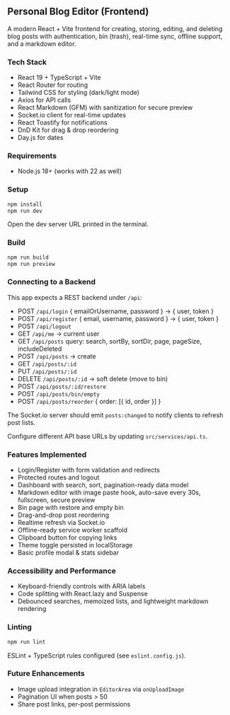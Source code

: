 ## Personal Blog Editor (Frontend)

A modern React + Vite frontend for creating, storing, editing, and deleting blog posts with authentication, bin (trash), real-time sync, offline support, and a markdown editor.

### Tech Stack
- React 19 + TypeScript + Vite
- React Router for routing
- Tailwind CSS for styling (dark/light mode)
- Axios for API calls
- React Markdown (GFM) with sanitization for secure preview
- Socket.io client for real-time updates
- React Toastify for notifications
- DnD Kit for drag & drop reordering
- Day.js for dates

### Requirements
- Node.js 18+ (works with 22 as well)

### Setup
```bash
npm install
npm run dev
```

Open the dev server URL printed in the terminal.

### Build
```bash
npm run build
npm run preview
```

### Connecting to a Backend
This app expects a REST backend under `/api`:
- POST `/api/login` { emailOrUsername, password } -> { user, token }
- POST `/api/register` { email, username, password } -> { user, token }
- POST `/api/logout`
- GET `/api/me` -> current user
- GET `/api/posts` query: search, sortBy, sortDir, page, pageSize, includeDeleted
- POST `/api/posts` -> create
- GET `/api/posts/:id`
- PUT `/api/posts/:id`
- DELETE `/api/posts/:id` -> soft delete (move to bin)
- POST `/api/posts/:id/restore`
- POST `/api/posts/bin/empty`
- POST `/api/posts/reorder` { order: [{ id, order }] }

The Socket.io server should emit `posts:changed` to notify clients to refresh post lists.

Configure different API base URLs by updating `src/services/api.ts`.

### Features Implemented
- Login/Register with form validation and redirects
- Protected routes and logout
- Dashboard with search, sort, pagination-ready data model
- Markdown editor with image paste hook, auto-save every 30s, fullscreen, secure preview
- Bin page with restore and empty bin
- Drag-and-drop post reordering
- Realtime refresh via Socket.io
- Offline-ready service worker scaffold
- Clipboard button for copying links
- Theme toggle persisted in localStorage
- Basic profile modal & stats sidebar

### Accessibility and Performance
- Keyboard-friendly controls with ARIA labels
- Code splitting with React.lazy and Suspense
- Debounced searches, memoized lists, and lightweight markdown rendering

### Linting
```bash
npm run lint
```
ESLint + TypeScript rules configured (see `eslint.config.js`).

### Future Enhancements
- Image upload integration in `EditorArea` via `onUploadImage`
- Pagination UI when posts > 50
- Share post links, per-post permissions
